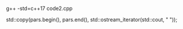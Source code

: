 g++ -std=c++17 code2.cpp

std::copy(pars.begin(), pars.end(), std::ostream_iterator<char>(std::cout, " "));
